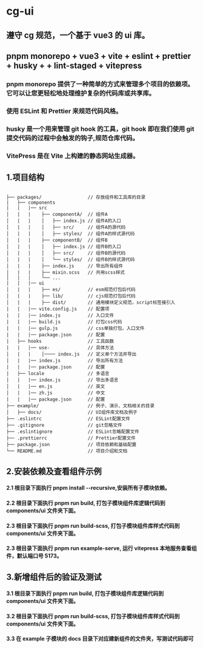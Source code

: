 # cg-ui

## 遵守 cg 规范，一个基于 vue3 的 ui 库。

## pnpm monorepo + vue3 + vite + eslint + prettier + husky + + lint-staged + vitepress

### pnpm monorepo 提供了一种简单的方式来管理多个项目的依赖项。它可以让您更轻松地处理维护复杂的代码库或共享库。

### 使用 ESLint 和 Prettier 来规范代码风格。

### husky 是一个用来管理 git hook 的工具，git hook 即在我们使用 git 提交代码的过程中会触发的钩子,规范仓库代码。

### VitePress 是在 Vite 上构建的静态网站生成器。

## 1.项目结构

##

```
├── packages/                 // 存放组件和工具库的目录
|   ├── components
|   |   |── src
│   |   |    ├── componentA/  // 组件A
│   |   |    │   ├── index.js // 组件A的入口
│   |   |    │   ├── src/     // 组件A的源代码
│   |   |    │   ├── styles/  // 组件A的样式源代码
│   |   |    ├── componentB/  // 组件B
│   |   |    │   ├── index.js // 组件B的入口
│   |   |    │   ├── src/     // 组件B的源代码
│   |   |    │   └── styles/  // 组件B的样式源代码
│   |   |    ├── index.js     // 导出所有组件
│   |   |    ├── mixin.scss   // 共用scss样式
│   |   |    └── ...
|   |   |── ui
│   |   |    ├── es/          // esm规范打包后代码
│   |   |    ├── lib/         // cjs规范打包后代码
│   |   |    ├── dist/        // 通用模块定义规范，script标签接引入
|   |   |── vite.config.js    // 配置项
|   |   |── index.js          // 入口文件
|   |   |── build.js          // 打包css代码
|   |   |── gulp.js           // css单独打包，入口文件
|   |   |── package.json      // 配置
|   ├── hooks                 // 工具函数
|   |   |── use-              // 具体方法
│   |   |    │──── index.js   // 定义单个方法并导出
│   |   |── index.js          // 导出所有方法
|   |   |── package.json      // 配置
|   ├── locale                // 多语言
│   |   |── index.js          // 导出多语言
│   |   |── en.js             // 英文
│   |   |── zh.js             // 中文
|   |   |── package.json      // 配置
├── example/                  // 例子、演示、文档相关的目录
│   ├── docs/                 // UI组件库文档及例子
├── .eslintrc                 // ESLint配置文件
├── .gitignore                // git忽略文件
├── .eslintignore             // ESLint忽略配置文件
├── .prettierrc               // Prettier配置文件
├── package.json              // 项目依赖和基础配置
└── README.md                 // 项目介绍和文档
```

## 2.安装依赖及查看组件示例

#### 2.1 根目录下面执行 pnpm install --recursive,安装所有子模块依赖。

#### 2.2 根目录下面执行 pnpm run build, 打包子模块组件库逻辑代码到 components/ui 文件夹下面。

#### 2.3 根目录下面执行 pnpm run build-scss, 打包子模块组件库样式代码到 components/ui 文件夹下面。

#### 2.3 根目录下面执行 pnpm run example-serve, 运行 vitepress 本地服务查看组件，默认端口号 5173。

## 3.新增组件后的验证及测试

#### 3.1 根目录下面执行 pnpm run build, 打包子模块组件库逻辑代码到 components/ui 文件夹下面。

#### 3.2 根目录下面执行 pnpm run build-scss, 打包子模块组件库样式代码到 components/ui 文件夹下面。

#### 3.3 在 example 子模块的 docs 目录下对应建新组件的文件夹，写测试代码即可
